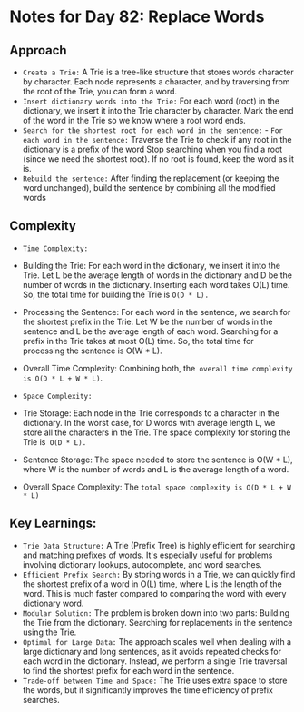 # Notes for Day 82: Replace Words

## Approach

- `Create a Trie:` A Trie is a tree-like structure that stores words character by character. Each node represents a character, and by traversing from the root of the Trie, you can form a word.
- `Insert dictionary words into the Trie:` For each word (root) in the dictionary, we insert it into the Trie character by character.
  Mark the end of the word in the Trie so we know where a root word ends.
- `Search for the shortest root for each word in the sentence:` - `For each word in the sentence:`
  Traverse the Trie to check if any root in the dictionary is a prefix of the word Stop searching when you find a root (since we need the shortest root).
  If no root is found, keep the word as it is.
- `Rebuild the sentence:` After finding the replacement (or keeping the word unchanged), build the sentence by combining all the modified words

## Complexity

- `Time Complexity:`

- Building the Trie: For each word in the dictionary, we insert it into the Trie.
  Let L be the average length of words in the dictionary and D be the number of words in the dictionary.
  Inserting each word takes O(L) time.
  So, the total time for building the Trie is `O(D * L).`
- Processing the Sentence: For each word in the sentence, we search for the shortest prefix in the Trie.
  Let W be the number of words in the sentence and L be the average length of each word.
  Searching for a prefix in the Trie takes at most O(L) time.
  So, the total time for processing the sentence is O(W \* L).
- Overall Time Complexity: Combining both, the` overall time complexity is O(D * L + W * L)`.

- `Space Complexity:`
- Trie Storage: Each node in the Trie corresponds to a character in the dictionary.
  In the worst case, for D words with average length L, we store all the characters in the Trie.
  The space complexity for storing the Trie is` O(D * L).`
- Sentence Storage: The space needed to store the sentence is O(W \* L), where W is the number of words and L is the average length of a word.
- Overall Space Complexity: The `total space complexity is O(D * L + W * L)`

## Key Learnings:

- `Trie Data Structure:` A Trie (Prefix Tree) is highly efficient for searching and matching prefixes of words.
  It's especially useful for problems involving dictionary lookups, autocomplete, and word searches.
- `Efficient Prefix Search:` By storing words in a Trie, we can quickly find the shortest prefix of a word in O(L) time, where L is the length of the word.
  This is much faster compared to comparing the word with every dictionary word.
- `Modular Solution:` The problem is broken down into two parts:
  Building the Trie from the dictionary.
  Searching for replacements in the sentence using the Trie.
- `Optimal for Large Data:` The approach scales well when dealing with a large dictionary and long sentences, as it avoids repeated checks for each word in the dictionary.
  Instead, we perform a single Trie traversal to find the shortest prefix for each word in the sentence.
- `Trade-off between Time and Space:` The Trie uses extra space to store the words, but it significantly improves the time efficiency of prefix searches.
